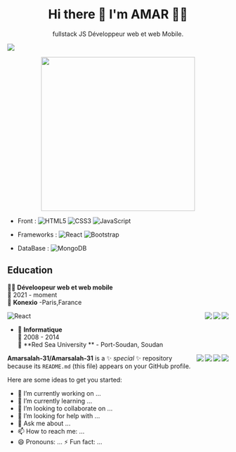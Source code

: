<h1 align='center'>
  Hi there 👋 I'm AMAR 👨‍💻
</h1>
<p align='center'>
 fullstack JS Développeur web et web Mobile.
</p>
<a href="https://www.linkedin.com/in/amar-alragle619/">
    <img src="https://img.shields.io/badge/linkedin-%230077B5.svg?&style=for-the-badge&logo=linkedin&logoColor=white" />
  </a> 

</p>
<p align='center'>
  <a href="#"><img src="https://github-readme-stats.vercel.app/api?username=Amarsalah-31&show_icons=true&count_private=true&theme=dark" width="350"></a>
</p>
<p align='center'>

  
- Front :
  ![HTML5](https://img.shields.io/badge/html5-%23E34F26.svg?style=for-the-badge&logo=html5&logoColor=white)
  ![CSS3](https://img.shields.io/badge/css3-%231572B6.svg?style=for-the-badge&logo=css3&logoColor=white)
  ![JavaScript](https://img.shields.io/badge/javascript-%23323330.svg?style=for-the-badge&logo=javascript&logoColor=%23F7DF1E)

- Frameworks :
  ![React](https://img.shields.io/badge/react-%2320232a.svg?style=for-the-badge&logo=react&logoColor=%2361DAFB) 
  ![Bootstrap](https://img.shields.io/badge/bootstrap-%23563D7C.svg?style=for-the-badge&logo=bootstrap&logoColor=white)
  

- DataBase :
  ![MongoDB](https://img.shields.io/badge/MongoDB-47A248.svg?&style=for-the-badge&logo=MongoDB&logoColor=white)
</p>


## Education
 👨‍💻 **Déveloopeur web et web mobile**\
📆 2021 - moment\
📍 **Konexio** -Paris,Farance

![React](https://img.shields.io/badge/react-%2320232a.svg?style=for-the-badge&logo=react&logoColor=%2361DAFB)
<img align="right" src="https://img.shields.io/badge/html5-E34F26?logo=html5&logoColor=white" />
<img align="right" src="https://img.shields.io/badge/css3-1572B6?logo=css3&logoColor=white" />
<img align="right" src="https://img.shields.io/badge/bootstrap-563D7C?logo=bootstrap&logoColor=white" />

- 📖 **Informatique**\
📆 2008 - 2014\
📍 **Red Sea University ** - Port-Soudan, Soudan

<img align="right" src="https://img.shields.io/badge/Windows-0078D6?logo=windows&logoColor=white" />
<img align="right" src="https://img.shields.io/badge/Microsoft%20Excel-217346?logo=microsoft-excel&logoColor=white" />
<img align="right" src="https://img.shields.io/badge/Microsoft%20Office-D83B01?logo=microsoft-office&logoColor=white" />
<img align="right" src="https://img.shields.io/badge/SAP-0FAAFF?logo=sap&logoColor=white" />



**Amarsalah-31/Amarsalah-31** is a ✨ _special_ ✨ repository because its `README.md` (this file) appears on your GitHub profile.

Here are some ideas to get you started:

- 🔭 I’m currently working on ...
- 🌱 I’m currently learning ...
- 👯 I’m looking to collaborate on ...
- 🤔 I’m looking for help with ...
- 💬 Ask me about ...
- 📫 How to reach me: ...
- 😄 Pronouns: ...
 ⚡ Fun fact: ...

